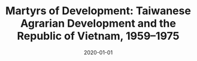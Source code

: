 ---
title: "Martyrs of Development: Taiwanese Agrarian Development and the Republic of Vietnam, 1959–1975"
collection: publications
permalink: /publication/2020-01-01-Martyrs
excerpt: 'In 1959, the Republic of China (ROC) government on Taiwan enacted its first international agrarian development mission to the Republic of Vietnam (RVN). The mission began modestly to assist primarily with crop improvement and farmers’ associations. But by the fall of the RVN in 1975, Taiwanese development constituted a global project of the authoritarian Guomindang (GMD) regime to redefine Taiwan’s place in the world.'
date: 2020-01-01
venue: 'Cross-Currents: East Asian History and Culture Review'
paperurl: 'https://doi.org/10.1353/ach.2020.0000'
citation: 'Lin, James. “Martyrs of Development: Taiwanese Agrarian Development and the Republic of Vietnam, 1959–1975.” Cross-Currents: East Asian History and Culture Review 9, no. 1 (2020): 67–106.'
---